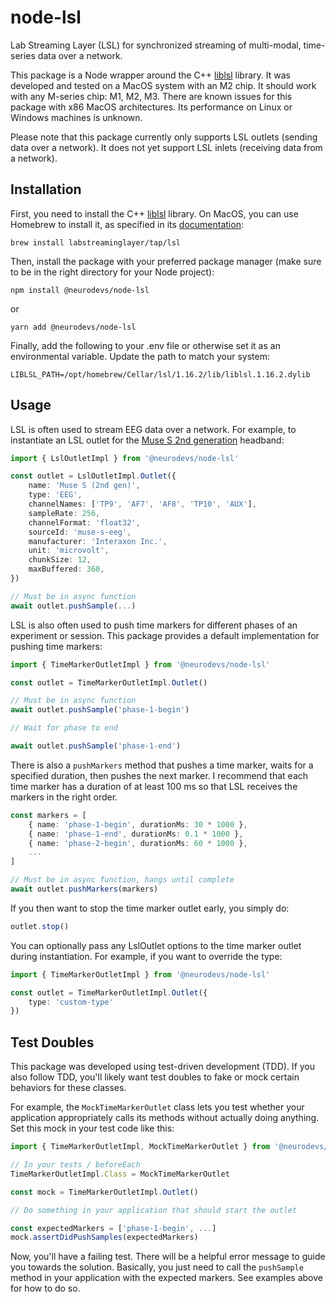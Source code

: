 # node-lsl
Lab Streaming Layer (LSL) for synchronized streaming of multi-modal, time-series data over a network.

This package is a Node wrapper around the C++ [liblsl](https://github.com/sccn/liblsl) library. It was developed and tested on a MacOS system with an M2 chip. It should work with any M-series chip: M1, M2, M3. There are known issues for this package with x86 MacOS architectures. Its performance on Linux or Windows machines is unknown.

Please note that this package currently only supports LSL outlets (sending data over a network). It does not yet support LSL inlets (receiving data from a network).

## Installation

First, you need to install the C++ [liblsl](https://github.com/sccn/liblsl) library. On MacOS, you can use Homebrew to install it, as specified in its [documentation](https://github.com/sccn/liblsl?tab=readme-ov-file#getting-and-using-liblsl):

`brew install labstreaminglayer/tap/lsl`

Then, install the package with your preferred package manager (make sure to be in the right directory for your Node project):

`npm install @neurodevs/node-lsl` 

or 

`yarn add @neurodevs/node-lsl`

Finally, add the following to your .env file or otherwise set it as an environmental variable. Update the path to match your system:

```.env
LIBLSL_PATH=/opt/homebrew/Cellar/lsl/1.16.2/lib/liblsl.1.16.2.dylib
```

## Usage

LSL is often used to stream EEG data over a network. For example, to instantiate an LSL outlet for the [Muse S 2nd generation](https://choosemuse.com/products/muse-s-gen-2) headband:

```typescript
import { LslOutletImpl } from '@neurodevs/node-lsl'

const outlet = LslOutletImpl.Outlet({
    name: 'Muse S (2nd gen)',
    type: 'EEG',
    channelNames: ['TP9', 'AF7', 'AF8', 'TP10', 'AUX'],
    sampleRate: 256,
    channelFormat: 'float32',
    sourceId: 'muse-s-eeg',
    manufacturer: 'Interaxon Inc.',
    unit: 'microvolt',
    chunkSize: 12,
    maxBuffered: 360,
})

// Must be in async function
await outlet.pushSample(...)
```

LSL is also often used to push time markers for different phases of an experiment or session. This package provides a default implementation for pushing time markers:

```typescript
import { TimeMarkerOutletImpl } from '@neurodevs/node-lsl'

const outlet = TimeMarkerOutletImpl.Outlet()

// Must be in async function
await outlet.pushSample('phase-1-begin')

// Wait for phase to end

await outlet.pushSample('phase-1-end')
```

There is also a `pushMarkers` method that pushes a time marker, waits for a specified duration, then pushes the next marker. I recommend that each time marker has a duration of at least 100 ms so that LSL receives the markers in the right order.

```typescript
const markers = [
    { name: 'phase-1-begin', durationMs: 30 * 1000 },
    { name: 'phase-1-end', durationMs: 0.1 * 1000 },
    { name: 'phase-2-begin', durationMs: 60 * 1000 },
    ...
]

// Must be in async function, hangs until complete
await outlet.pushMarkers(markers)
```

If you then want to stop the time marker outlet early, you simply do:

```typescript
outlet.stop()
```

You can optionally pass any LslOutlet options to the time marker outlet during instantiation. For example, if you want to override the type:

```typescript
import { TimeMarkerOutletImpl } from '@neurodevs/node-lsl'

const outlet = TimeMarkerOutletImpl.Outlet({
    type: 'custom-type'
})
```

## Test Doubles

This package was developed using test-driven development (TDD). If you also follow TDD, you'll likely want test doubles to fake or mock certain behaviors for these classes.

For example, the `MockTimeMarkerOutlet` class lets you test whether your application appropriately calls its methods without actually doing anything. Set this mock in your test code like this:

```typescript
import { TimeMarkerOutletImpl, MockTimeMarkerOutlet } from '@neurodevs/node-lsl'

// In your tests / beforeEach
TimeMarkerOutletImpl.Class = MockTimeMarkerOutlet

const mock = TimeMarkerOutletImpl.Outlet()

// Do something in your application that should start the outlet

const expectedMarkers = ['phase-1-begin', ...]
mock.assertDidPushSamples(expectedMarkers)
```

Now, you'll have a failing test. There will be a helpful error message to guide you towards the solution. Basically, you just need to call the `pushSample` method in your application with the expected markers. See examples above for how to do so.
